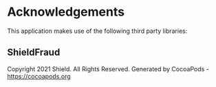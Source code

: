 # Acknowledgements
This application makes use of the following third party libraries:

## ShieldFraud

Copyright 2021 Shield. All Rights Reserved.
Generated by CocoaPods - https://cocoapods.org
